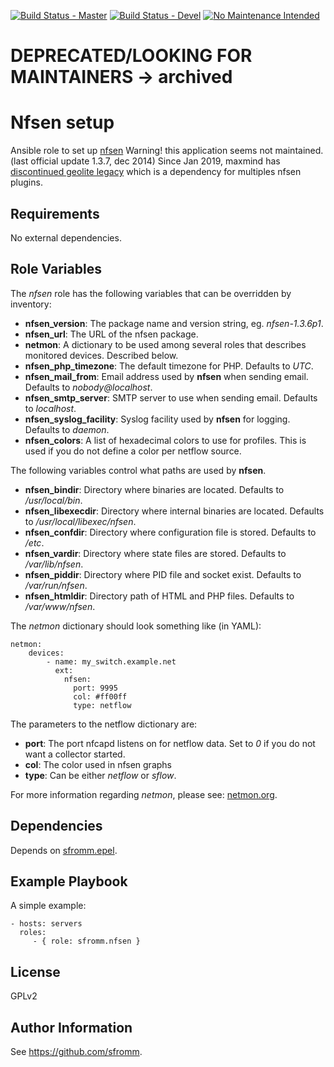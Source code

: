 [![Build Status - Master](https://travis-ci.org/juju4/ansible-nfsen.svg?branch=master)](https://travis-ci.org/juju4/ansible-nfsen)
[![Build Status - Devel](https://travis-ci.org/juju4/ansible-nfsen.svg?branch=devel)](https://travis-ci.org/juju4/ansible-nfsen/branches)
[![No Maintenance Intended](http://unmaintained.tech/badge.svg)](http://unmaintained.tech/)
# DEPRECATED/LOOKING FOR MAINTAINERS -> archived

Nfsen setup
===========

Ansible role to set up [nfsen](http://nfsen.sf.net)
Warning! this application seems not maintained. (last official update 1.3.7, dec 2014)
Since Jan 2019, maxmind has [discontinued geolite legacy](https://support.maxmind.com/geolite-legacy-discontinuation-notice/) which is a dependency for multiples nfsen plugins.

Requirements
------------

No external dependencies.

Role Variables
--------------

The *nfsen* role has the following variables that can be overridden by
inventory:

- **nfsen_version**:  The package name and version string,
  eg. *nfsen-1.3.6p1*.
- **nfsen_url**:  The URL of the nfsen package.
- **netmon**: A dictionary to be used among several roles that describes
  monitored devices.  Described below.
- **nfsen_php_timezone**:  The default timezone for PHP.  Defaults to
  *UTC*.
- **nfsen_mail_from**:  Email address used by **nfsen** when sending
  email.  Defaults to *nobody@localhost*.
- **nfsen_smtp_server**:  SMTP server to use when sending email.
  Defaults to *localhost*.
- **nfsen_syslog_facility**:  Syslog facility used by **nfsen** for
  logging.  Defaults to *daemon*.
- **nfsen_colors**:  A list of hexadecimal colors to use for profiles.
  This is used if you do not define a color per netflow source.

The following variables control what paths are used by **nfsen**.

- **nfsen_bindir**:  Directory where binaries are located.  Defaults to
  */usr/local/bin*.
- **nfsen_libexecdir**: Directory where internal binaries are located.
  Defaults to */usr/local/libexec/nfsen*.
- **nfsen_confdir**: Directory where configuration file is stored.
  Defaults to */etc*.
- **nfsen_vardir**:  Directory where state files are stored.  Defaults
  to */var/lib/nfsen*.
- **nfsen_piddir**:  Directory where PID file and socket exist.
  Defaults to */var/run/nfsen*.
- **nfsen_htmldir**:  Directory path of HTML and PHP files.  Defaults to
  */var/www/nfsen*.


The *netmon* dictionary should look something like (in YAML):

    netmon:
        devices:
            - name: my_switch.example.net
              ext:
                nfsen:
                  port: 9995
                  col: #ff00ff
                  type: netflow

The parameters to the netflow dictionary are:

- **port**: The port nfcapd listens on for netflow data.  Set to *0* if
    you do not want a collector started.
- **col**: The color used in nfsen graphs
- **type**: Can be either *netflow* or *sflow*.

For more information regarding *netmon*, please see: [netmon.org](netmon.org).

Dependencies
------------

Depends on [sfromm.epel](https://galaxy.ansible.com/list#/roles/1948).

Example Playbook
----------------

A simple example:

    - hosts: servers
      roles:
         - { role: sfromm.nfsen }

License
-------

GPLv2

Author Information
------------------

See https://github.com/sfromm.
